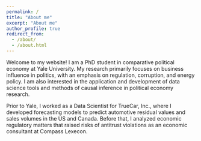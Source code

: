 ```yaml
---
permalink: /
title: "About me"
excerpt: "About me"
author_profile: true
redirect_from: 
  - /about/
  - /about.html
---
```



Welcome to my website! I am a PhD student in comparative political economy at Yale University. My research primarily focuses on business influence in politics, with an emphasis on regulation, corruption, and energy policy. I am also interested in the application and development of data science tools and methods of causal inference in political economy research. 

Prior to Yale, I worked as a Data Scientist for TrueCar, Inc., where I developed forecasting models to predict automotive residual values and sales volumes in the US and Canada. Before that, I analyzed economic regulatory matters that raised risks of antitrust violations as an economic consultant at Compass Lexecon. 
